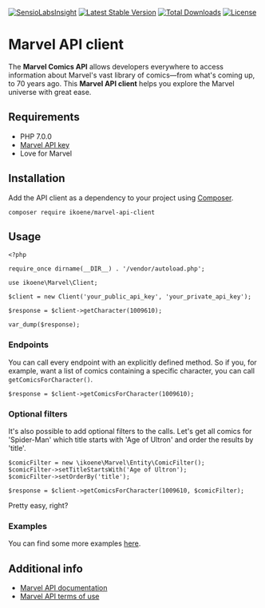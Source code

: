 [![SensioLabsInsight](https://insight.sensiolabs.com/projects/aff00f1f-c4f7-43de-b3c3-b74ecba4f893/mini.png)](https://insight.sensiolabs.com/projects/aff00f1f-c4f7-43de-b3c3-b74ecba4f893)
[![Latest Stable Version](https://poser.pugx.org/ikoene/marvel-api-client/v/stable)](https://packagist.org/packages/ikoene/marvel-api-client)
[![Total Downloads](https://poser.pugx.org/ikoene/marvel-api-client/downloads)](https://packagist.org/packages/ikoene/marvel-api-client)
[![License](https://poser.pugx.org/ikoene/marvel-api-client/license)](https://github.com/ikoene/Marvel-API-client/blob/master/LICENSE)

# Marvel API client

The **Marvel Comics API** allows developers everywhere to access information about Marvel's vast library of comics—from what's coming up, to 70 years ago. This **Marvel API client** helps you explore the Marvel universe with great ease.

## Requirements

* PHP 7.0.0
* [Marvel API key](http://developer.marvel.com/account)
* Love for Marvel

## Installation

Add the API client as a dependency to your project using [Composer](https://getcomposer.org/).

```
composer require ikoene/marvel-api-client
```

## Usage

```
<?php

require_once dirname(__DIR__) . '/vendor/autoload.php';

use ikoene\Marvel\Client;

$client = new Client('your_public_api_key', 'your_private_api_key');

$response = $client->getCharacter(1009610);

var_dump($response);
```

### Endpoints

You can call every endpoint with an explicitly defined method. So if you, for example, want a list of comics containing a specific character, you can call `getComicsForCharacter()`.

```
$response = $client->getComicsForCharacter(1009610);
```

### Optional filters

It's also possible to add optional filters to the calls. Let's get all comics for 'Spider-Man' which title starts with 'Age of Ultron' and order the results by 'title'.

```
$comicFilter = new \ikoene\Marvel\Entity\ComicFilter();
$comicFilter->setTitleStartsWith('Age of Ultron');
$comicFilter->setOrderBy('title');

$response = $client->getComicsForCharacter(1009610, $comicFilter);
```

Pretty easy, right?

### Examples

You can find some more examples [here](https://github.com/ikoene/marvel-api-client/tree/master/examples).

## Additional info

* [Marvel API documentation](http://developer.marvel.com/docs)
* [Marvel API terms of use](http://developer.marvel.com/terms)
